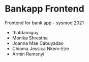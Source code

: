 # Bankapp Frontend
Frontend for bank app - sysmod 2021

- thatdamiguy
- Monika Shrestha
- Joanna Mae Cabuyadao
- Chioma Jessica Nkem-Eze
- Armin Remenyi
